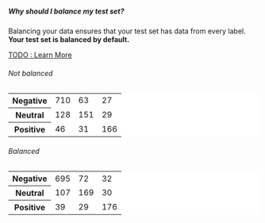##### Why should I balance my test set?
Balancing your data ensures that your test set has data from every label. **Your test set is balanced by default.**

[TODO : Learn More ]()

<div class="row well m15 p15">
    <div class="col-sm-6">
        <h6 class="center">Not balanced</h6>
        <table class="table table-bordered" style="background-color: #fff;">
            <tbody>
                <tr>
                    <th class="left">Negative</th>
                    <td class="success">710</td>
                    <td class="warning">63</td>
                    <td class="warning">27</td>
                </tr>
                <tr>
                    <th class="left">Neutral</th>
                    <td class="danger">128</td>
                    <td class="success">151</td>
                    <td class="warning">29</td>
                </tr>
                <tr>
                    <th class="left">Positive</th>
                    <td class="warning">46</td>
                    <td class="warning">31</td>
                    <td class="success">166</td>
                </tr>
            </tbody>
        </table>
    </div>
    <div class="col-sm-6">
        <h6 class="center">Balanced</h6>
        <table class="table table-bordered" style="background-color: #fff;">
            <tbody>
                <tr>
                    <th class="left">Negative</th>
                    <td class="success">695</td>
                    <td class="warning">72</td>
                    <td class="warning">32</td>
                </tr>
                <tr>
                    <th class="left">Neutral</th>
                    <td class="danger">107</td>
                    <td class="success">169</td>
                    <td class="warning">30</td>
                </tr>
                <tr>
                    <th class="left">Positive</th>
                    <td class="warning">39</td>
                    <td class="warning">29</td>
                    <td class="success">176</td>
                </tr>
            </tbody>
        </table>
    </div>
</div>
